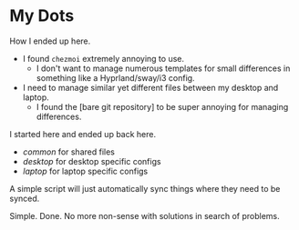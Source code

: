 # My Dots

How I ended up here.

- I found `chezmoi` extremely annoying to use.
  * I don't want to manage numerous templates for small differences in something like a Hyprland/sway/i3 config.
- I need to manage similar yet different files between my desktop and laptop.
  * I found the [bare git repository] to be super annoying for managing differences.

I started here and ended up back here.  

- _common_ for shared files
- _desktop_ for desktop specific configs
- _laptop_ for laptop specific configs

A simple script will just automatically sync things where they need to be synced. 

Simple. Done.  No more non-sense with solutions in search of problems.

